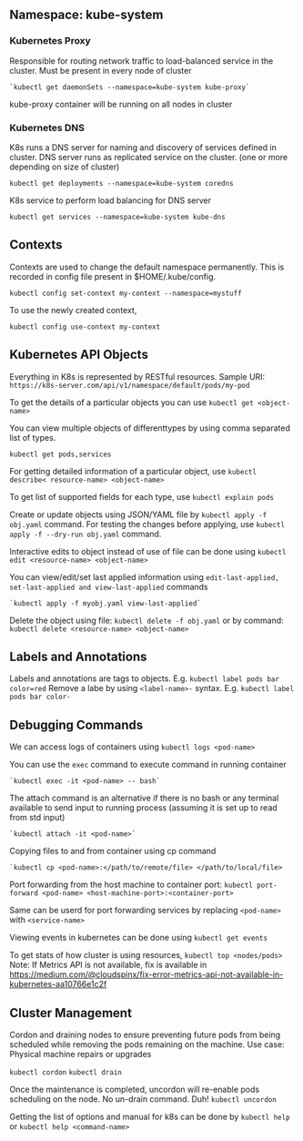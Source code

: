 ## Namespace: kube-system

### Kubernetes Proxy

Responsible for routing network traffic to load-balanced service in the cluster. 
Must be present in every node of cluster

    `kubectl get daemonSets --namespace=kube-system kube-proxy`
kube-proxy container will be running on all nodes in cluster

### Kubernetes DNS

K8s runs a DNS server for naming and discovery of services defined in cluster.
DNS server runs as replicated service on the cluster. (one or more depending on size of cluster)

    kubectl get deployments --namespace=kube-system coredns

K8s service to perform load balancing for DNS server

    kubectl get services --namespace=kube-system kube-dns

## Contexts

Contexts are used to change the default namespace permanently. This is recorded in config file present in $HOME/.kube/config.

    kubectl config set-context my-context --namespace=mystuff

To use the newly created context,

    kubectl config use-context my-context

## Kubernetes API Objects

Everything in K8s is represented by RESTful resources. Sample URI: `https://k8s-server.com/api/v1/namespace/default/pods/my-pod`

To get the details of a particular objects you can use `kubectl get <object-name>`

You can view multiple objects of differenttypes by using comma separated list of types.

    kubectl get pods,services

For getting detailed information of a particular object, use `kubectl describe< resource-name> <object-name>`


To get list of supported fields for each type, use `kubectl explain pods`

Create or update objects using JSON/YAML file by `kubectl apply -f obj.yaml` command.
For testing the changes before applying, use `kubectl apply -f --dry-run obj.yaml` command.

Interactive edits to object instead of use of file can be done using `kubectl edit <resource-name> <object-name>`

You can view/edit/set last applied information using `edit-last-applied, set-last-applied and view-last-applied` commands

    `kubectl apply -f myobj.yaml view-last-applied`

Delete the object using file: `kubectl delete -f obj.yaml` or by command: `kubectl delete <resource-name> <object-name>`

## Labels and Annotations

Labels and annotations are tags to objects. E.g. `kubectl label pods bar color=red`
Remove a labe by using `<label-name>-` syntax. E.g. `kubectl label pods bar color-`

## Debugging Commands

We can access logs of containers using `kubectl logs <pod-name>`

You can use the `exec` command to execute command in running container

    `kubectl exec -it <pod-name> -- bash`

The attach command is an alternative if there is no bash or any terminal available to send input to running process (assuming it is set up to read from std input)

    `kubectl attach -it <pod-name>`

Copying files to and from container using cp command

    `kubectl cp <pod-name>:</path/to/remote/file> </path/to/local/file>

Port forwarding from the host machine to container port: `kubectl port-forward <pod-name> <host-machine-port>:<container-port>`

Same can be userd for port forwarding services by replacing `<pod-name>` with `<service-name>`

Viewing events in kubernetes can be done using `kubectl get events`

To get stats of how cluster is using resources, `kubectl top <nodes/pods>`
Note: If Metrics API is not available, fix is available in https://medium.com/@cloudspinx/fix-error-metrics-api-not-available-in-kubernetes-aa10766e1c2f

## Cluster Management

Cordon and draining nodes to ensure preventing future pods from being scheduled while removing the pods remaining on the machine.
Use case: Physical machine repairs or upgrades

`kubectl cordon` `kubectl drain`

Once the maintenance is completed, uncordon will re-enable pods scheduling on the node. No un-drain command. Duh!
`kubectl uncordon`

Getting the list of options and manual for k8s can be done by `kubectl help` or `kubectl help <command-name>`